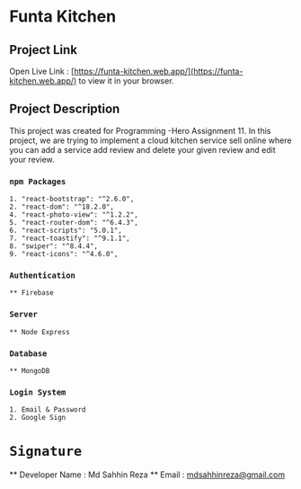 # Funta Kitchen

## Project Link

Open Live Link : [https://funta-kitchen.web.app/](https://funta-kitchen.web.app/) to view it in your browser.

## Project Description

This project was created for Programming -Hero Assignment 11.
In this project, we are trying to implement a cloud kitchen service sell online where you can add a service add review and delete your given review and edit your review.

### `npm Packages`

    1. "react-bootstrap": "^2.6.0",
    2. "react-dom": "^18.2.0",
    4. "react-photo-view": "^1.2.2",
    5. "react-router-dom": "^6.4.3",
    6. "react-scripts": "5.0.1",
    7. "react-toastify": "^9.1.1",
    8. "swiper": "^8.4.4",
    9. "react-icons": "^4.6.0",

### `Authentication`

    ** Firebase

### `Server`

    ** Node Express

### `Database`

    ** MongoDB

### `Login System`

    1. Email & Password
    2. Google Sign

# `Signature`

** Developer Name : Md Sahhin Reza
** Email : mdsahhinreza@gmail.com
